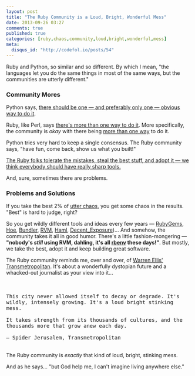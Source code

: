```yaml
---
layout: post
title: "The Ruby Community is a Loud, Bright, Wonderful Mess"
date: 2013-09-26 03:27
comments: true
published: true
categories: [ruby,chaos,community,loud,bright,wonderful,mess]
meta:
  disqus_id: "http://codefol.io/posts/54"
---
```

Ruby and Python, so similar and so different.  By which I mean, "the languages let you do the same things in most of the same ways, but the communities are utterly different."

<h3> Community Mores </h3>

Python says, <a href="http://www.python.org/dev/peps/pep-0020/">there should be one &mdash; and preferably only one &mdash; obvious way to do it</a>.

Ruby, like Perl, says <a href="http://blog.bignerdranch.com/1605-writing-readable-ruby/">there's more than one way to do it</a>.  More specifically, the community is <i>okay</i> with there being <a href="http://mislav.uniqpath.com/poignant-guide/">more than one way</a> to do it.

Python tries very hard to keep a single consensus.  The Ruby community says, "have fun,  come back, show us what you built!"

<a href="http://raganwald.com/2008/07/my-analyst-warned-me-but.html">The Ruby folks tolerate the mistakes, steal the best stuff, and adopt it &mdash; we think everybody should have really sharp tools.</a>

And, sure, sometimes there are problems.

<h3> Problems and Solutions </h3>

If you take the best 2% of <a href="http://michaelochurch.wordpress.com/2013/03/19/gervais-macleod-12-growth-chaos-and-risk/">utter chaos</a>, you get some chaos in the results.  "Best" is hard to judge, right?

So you get wildly different tools and ideas every few years &mdash; <a href="http://rubygems.org/">RubyGems</a>, <a href="http://rubygems.org/gems/hoe">Hoe</a>, <a href="http://bundler.io/">Bundler</a>, <a href="http://rvm.io">RVM</a>, <a href="http://haml.info/">Haml</a>, <a href="https://github.com/voxdolo/decent_exposure">Decent_Exposure</a>)...  And somehow, the community takes it all in good humor.  There's a little fashion-mongering &mdash; <b>"nobody's <i>still</i> using RVM, dahling, it's all <a href="https://github.com/sstephenson/rbenv">rbenv</a> these days!"</b>.  But mostly, we take the best, adopt it and keep building great software.

The Ruby community reminds me, over and over, of <a href="http://en.wikipedia.org/wiki/Transmetropolitan">Warren Ellis' Transmetropolitan</a>.  It's about a wonderfully dystopian future and a whacked-out journalist as your view into it...

<br/><br/><tt>This city never allowed itself to decay or degrade. It's wildly, intensely growing. It's a loud bright stinking mess.<br/><br/>It takes strength from its thousands of cultures, and the thousands more that grow anew each day.<br/><br/>&mdash; Spider Jerusalem, Transmetropolitan</tt> <br/><br/>

The Ruby community is <i>exactly</i> that kind of loud, bright, stinking mess.

And as he says... "but God help me, I can't imagine living anywhere else."
